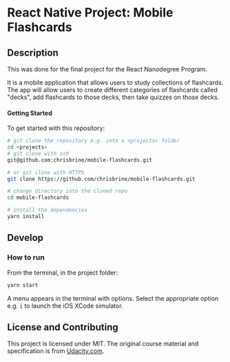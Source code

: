 # React Native Project: Mobile Flashcards

## Description

This was done for the final project for the React Nanodegree Program.

It is a mobile application that allows users to study collections of flashcards. The app will allow users to create different categories of flashcards called "decks", add flashcards to those decks, then take quizzes on those decks.

#### Getting Started

To get started with this repository:

```sh
# git clone the repository e.g. into a <projects> folder
cd <projects>
# git clone with ssh
git@github.com:chrisbrine/mobile-flashcards.git

# or git clone with HTTPS
git clone https://github.com/chrisbrine/mobile-flashcards.git

# change directory into the cloned repo
cd mobile-flashcards

# install the dependencies
yarn install
```

## Develop

### How to run

From the terminal, in the project folder:

```sh
yarn start
```

A menu appears in the terminal with options. Select the appropriate option e.g. `i` to launch the iOS XCode simulator.

## License and Contributing

This project is licensed under MIT. The original course material and specification is from [Udacity.com](https://eu.udacity.com/course/react-nanodegree--nd019).